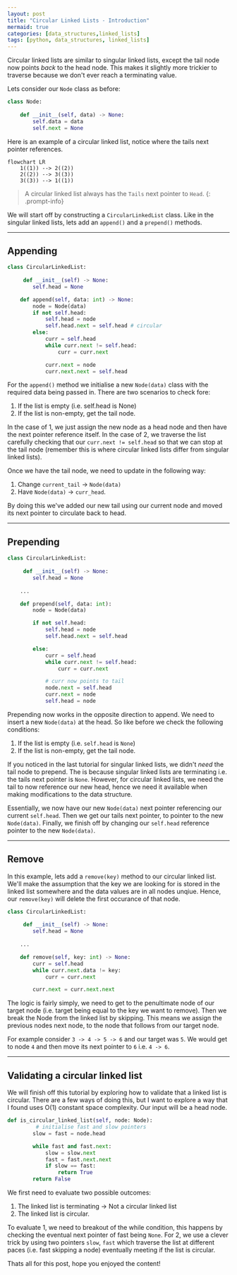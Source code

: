 ```yaml
---
layout: post
title: "Circular Linked Lists - Introduction"
mermaid: true
categories: [data_structures,linked_lists]
tags: [python, data_structures, linked_lists]
---
```


Circular linked lists are similar to singular linked lists, except the tail node now points *back* to the head node. This makes it slightly more trickier to traverse because we don't ever reach a terminating value.

Lets consider our `Node` class as before:

```python
class Node:
    
    def __init__(self, data) -> None:
        self.data = data 
        self.next = None
```

Here is an example of a circular linked list, notice where the tails next pointer references.

```mermaid
flowchart LR
    1((1)) --> 2((2))
    2((2)) --> 3((3))
    3((3)) --> 1((1))
```

> A circular linked list always has the `Tails` next pointer to `Head`.
{: .prompt-info}

We will start off by constructing a `CircularLinkedList` class. Like in the singular linked lists, lets add an `append()` and a `prepend()` methods.

---
## Appending

```python
class CircularLinkedList:
    
     def __init__(self) -> None:
        self.head = None 

    def append(self, data: int) -> None:
        node = Node(data)
        if not self.head:
            self.head = node 
            self.head.next = self.head # circular
        else:
            curr = self.head 
            while curr.next != self.head:
                curr = curr.next 

            curr.next = node 
            curr.next.next = self.head 
```

For the `append()` method we initialise a new `Node(data)` class with the required data being passed in. There are two scenarios to check fore:

1. If the list is empty (i.e. self.head is None)
2. If the list is non-empty, get the tail node.

In the case of 1, we just assign the new node as a head node and then have the next pointer reference itself. In the case of 2, we traverse the list carefully checking that our `curr.next != self.head` so that we can stop at the tail node (remember this is where circular linked lists differ from singular linked lists).

Once we have the tail node, we need to update in the following way:
1. Change `current_tail` -> `Node(data)`
2. Have `Node(data)` -> `curr_head`.

By doing this we've added our new tail using our current node and moved its next pointer to circulate back to head.

---
## Prepending

```python
class CircularLinkedList:
    
     def __init__(self) -> None:
        self.head = None 
    
    ...

    def prepend(self, data: int):
        node = Node(data)

        if not self.head:
            self.head = node 
            self.head.next = self.head

        else:
            curr = self.head
            while curr.next != self.head:
                curr = curr.next

            # curr now points to tail
            node.next = self.head
            curr.next = node 
            self.head = node
```

Prepending now works in the opposite direction to append. We need to insert a new `Node(data)` at the head. So like before we check the following conditions:

1. If the list is empty (i.e. `self.head` is `None`)
2. If the list is non-empty, get the tail node.

If you noticed in the last tutorial for singular linked lists, we didn't *need* the tail node to prepend. The is because singular linked lists are terminating i.e. the tails next pointer is `None`. However, for circular linked lists, we need the tail to now reference our new head, hence we need it available when making modifications to the data structure.

Essentially, we now have our new `Node(data)` next pointer referencing our current `self.head`. Then we get our tails next pointer, to pointer to the new `Node(data)`. Finally, we finish off by changing our `self.head` reference pointer to the new `Node(data)`.

---
## Remove

In this example, lets add a `remove(key)` method to our circular linked list. We'll make the assumption that the key we are looking for is stored in the linked list somewhere and the data values are in all nodes unqiue. Hence, our `remove(key)` will delete the first occurance of that node.

```python
class CircularLinkedList:
    
     def __init__(self) -> None:
        self.head = None 
    
    ...

    def remove(self, key: int) -> None:
        curr = self.head 
        while curr.next.data != key:
            curr = curr.next 

        curr.next = curr.next.next
```

The logic is fairly simply, we need to get to the penultimate node of our target node (i.e. target being equal to the key we want to remove). Then we break the Node from the linked list by skipping. This means we assign the previous nodes next node, to the node that follows from our target node.

For example consider `3 -> 4 -> 5 -> 6` and our target was `5`. We would get to node `4` and then move its next pointer to `6` i.e. `4 -> 6`.

---
## Validating a circular linked list

We will finish off this tutorial by exploring how to validate that a linked list is circular. There are a few ways of doing this, but I want to explore a way that I found uses O(1) constant space complexity. Our input will be a head node.

```python
def is_circular_linked_list(self, node: Node):
         # initialise fast and slow pointers
        slow = fast = node.head

        while fast and fast.next:
            slow = slow.next 
            fast = fast.next.next
            if slow == fast:
                return True 
        return False
```

We first need to evaluate two possible outcomes:

1. The linked list is terminating -> Not a circular linked list
2. The linked list is circular.

To evaluate 1, we need to breakout of the while condition, this happens by checking the eventual next pointer of fast being `None`. For 2, we use a clever trick by using two pointers `slow`, `fast` which traverse the list at different paces (i.e. fast skipping a node) eventually meeting if the list is circular.

Thats all for this post, hope you enjoyed the content!